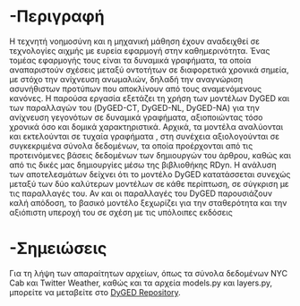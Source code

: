 # -Περιγραφή
Η τεχνητή νοημοσύνη και η μηχανική μάθηση έχουν αναδειχθεί σε τεχνολογίες αιχμής με ευρεία εφαρμογή στην καθημερινότητα. Ένας τομέας εφαρμογής τους είναι τα δυναμικά γραφήματα, τα οποία αναπαριστούν σχέσεις μεταξύ οντοτήτων σε διαφορετικά χρονικά σημεία, με στόχο την ανίχνευση ανωμαλιών, δηλαδή την αναγνώριση ασυνήθιστων προτύπων που αποκλίνουν από τους αναμενόμενους κανόνες. Η παρούσα εργασία εξετάζει τη χρήση των μοντέλων DyGED και των παραλλαγών του (DyGED-CT, DyGED-NL, DyGED-NA) για την ανίχνευση γεγονότων σε δυναμικά γραφήματα, αξιοποιώντας τόσο χρονικά όσο και δομικά χαρακτηριστικά. Αρχικά, τα μοντέλα αναλύονται και εκτελούνται σε τυχαία γραφήματα , στη συνέχεια αξιολογούνται σε συγκεκριμένα σύνολα δεδομένων, τα οποία προέρχονται από τις προτεινόμενες βάσεις δεδομένων των δημιουργών του άρθρου, καθώς και από τις δικές μας δημιουργίες μέσω της βιβλιοθήκης RDyn. Η ανάλυση των αποτελεσμάτων δείχνει ότι το μοντέλο DyGED κατατάσσεται συνεχώς μεταξύ των δύο καλύτερων μοντέλων σε κάθε περίπτωση, σε σύγκριση με τις παραλλαγές του. Αν και οι παραλλαγές του DyGED παρουσιάζουν καλή απόδοση, το βασικό μοντέλο ξεχωρίζει για την σταθερότητα και την αξιόπιστη υπεροχή του σε σχέση με τις υπόλοιπες εκδόσεις

# -Σημειώσεις
Για τη λήψη των απαραίτητων αρχείων, όπως τα σύνολα δεδομένων NYC Cab και Twitter Weather, καθώς και τα αρχεία models.py και layers.py, μπορείτε να μεταβείτε στο [DyGED Repository](https://github.com/mertkosan/DyGED/blob/main/README.md).
